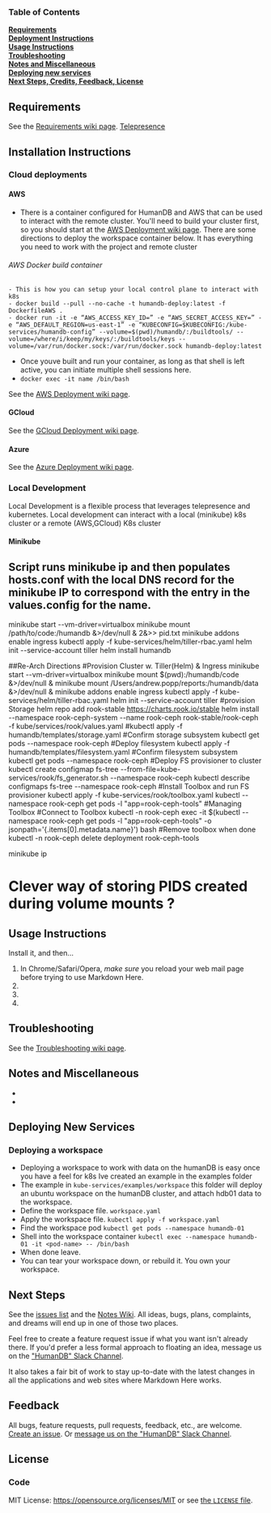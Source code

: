 ### Table of Contents
**[Requirements](#requirements)**<br>
**[Deployment Instructions](#installation-instructions)**<br>
**[Usage Instructions](#usage-instructions)**<br>
**[Troubleshooting](#troubleshooting)**<br>
**[Notes and Miscellaneous](#notes-and-miscellaneous)**<br>
**[Deploying new services](#deploying-new-services)**<br>
**[Next Steps, Credits, Feedback, License](#next-steps)**<br>

## Requirements

See the [Requirements wiki page](https://).
[Telepresence](https://github.com/telepresenceio/telepresence)

## Installation Instructions

### Cloud deployments

#### AWS
* There is a container configured for HumanDB and AWS that can be used to interact with the remote cluster. You'll need to build your cluster first, so you should start at
the [AWS Deployment wiki page](https://). There are some directions to deploy the workspace container below. It has everything you need to work with the project and remote cluster

###### AWS Docker build container
    - This is how you can setup your local control plane to interact with k8s
    - docker build --pull --no-cache -t humandb-deploy:latest -f DockerfileAWS .
    - docker run -it -e “AWS_ACCESS_KEY_ID=” -e “AWS_SECRET_ACCESS_KEY=” -e “AWS_DEFAULT_REGION=us-east-1” -e “KUBECONFIG=$KUBECONFIG:/kube-services/humandb-config” --volume=$(pwd)/humandb/:/buildtools/ --volume=/where/i/keep/my/keys/:/buildtools/keys --volume=/var/run/docker.sock:/var/run/docker.sock humandb-deploy:latest

  - Once youve built and run your container, as long as that shell is left active, you can initiate multiple shell sessions here.
  - `docker exec -it name /bin/bash`

See the [AWS Deployment wiki page](https://).

#### GCloud

See the [GCloud Deployment wiki page](https://).

#### Azure

See the [Azure Deployment wiki page](https://).

### Local Development

Local Development is a flexible process that leverages telepresence and kubernetes. Local development can interact with a local (minikube) k8s cluster or a remote (AWS,GCloud) K8s cluster

#### Minikube

## Script runs minikube ip and then populates hosts.conf with the local DNS record for the minikube IP to correspond with the entry in the values.config for the name.

minikube start --vm-driver=virtualbox
minikube mount /path/to/code:/humandb &>/dev/null & 2&>> pid.txt
minikube addons enable ingress
kubectl apply -f kube-services/helm/tiller-rbac.yaml
helm init --service-account tiller
helm install humandb

##Re-Arch Directions
#Provision Cluster w. Tiller(Helm) & Ingress
minikube start --vm-driver=virtualbox
minikube mount $(pwd):/humandb/code &>/dev/null &
minikube mount /Users/andrew.popp/reports:/humandb/data &>/dev/null &
minikube addons enable ingress
kubectl apply -f kube-services/helm/tiller-rbac.yaml
helm init --service-account tiller
#provision Storage
helm repo add rook-stable https://charts.rook.io/stable
helm install --namespace rook-ceph-system --name rook-ceph rook-stable/rook-ceph -f kube/services/rook/values.yaml
#kubectl apply -f humandb/templates/storage.yaml
#Confirm storage subsystem
kubectl get pods --namespace rook-ceph
#Deploy filesystem
kubectl apply -f humandb/templates/filesystem.yaml
#Confirm filesystem subsystem
kubectl get pods --namespace rook-ceph
#Deploy FS provisioner to cluster
kubectl create configmap fs-tree --from-file=kube-services/rook/fs_generator.sh --namespace rook-ceph
kubectl describe configmaps fs-tree --namespace rook-ceph
#Install Toolbox and run FS provisioner
kubectl apply -f kube-services/rook/toolbox.yaml
kubectl --namespace rook-ceph get pods -l "app=rook-ceph-tools"
#Managing Toolbox
#Connect to Toolbox
kubectl -n rook-ceph exec -it $(kubectl --namespace rook-ceph get pods -l "app=rook-ceph-tools" -o jsonpath='{.items[0].metadata.name}') bash
#Remove toolbox when done
kubectl -n rook-ceph delete deployment rook-ceph-tools

minikube ip
# Clever way of storing PIDS created during volume mounts ?
## Usage Instructions

Install it, and then…

1. In Chrome/Safari/Opera, *make sure* you reload your web mail page before trying to use Markdown Here.
2.
3.
4.

## Troubleshooting

See the [Troubleshooting wiki page](https://).

## Notes and Miscellaneous

*
*

## Deploying New Services

### Deploying a workspace
  - Deploying a workspace to work with data on the humanDB is easy once you have a feel for k8s Ive created an example in the examples folder
  - The example in `kube-services/examples/workspace` this folder will deploy an ubuntu workspace on the humanDB cluster, and attach hdb01 data to the workspace.
  - Define the workspace file. `workspace.yaml`
  - Apply the workspace file. `kubectl apply -f workspace.yaml`
  - Find the workspace pod `kubectl get pods --namespace humandb-01`
  - Shell into the workspace container `kubectl exec --namespace humandb-01 -it <pod-name> -- /bin/bash `
  - When done leave.
  - You can tear your workspace down, or rebuild it. You own your workspace.

## Next Steps

See the [issues list](https://) and the [Notes Wiki](https://). All ideas, bugs, plans, complaints, and dreams will end up in one of those two places.

Feel free to create a feature request issue if what you want isn't already there. If you'd prefer a less formal approach to floating an idea, message us on the ["HumanDB" Slack Channel](https://humandbworkspace.slack.com).

It also takes a fair bit of work to stay up-to-date with the latest changes in all the applications and web sites where Markdown Here works.


## Feedback

All bugs, feature requests, pull requests, feedback, etc., are welcome. [Create an issue](https://). Or [message us on the "HumanDB" Slack Channel](https://humandbworkspace.slack.com).

## License

### Code

MIT License: https://opensource.org/licenses/MIT or see [the `LICENSE` file](https://).

